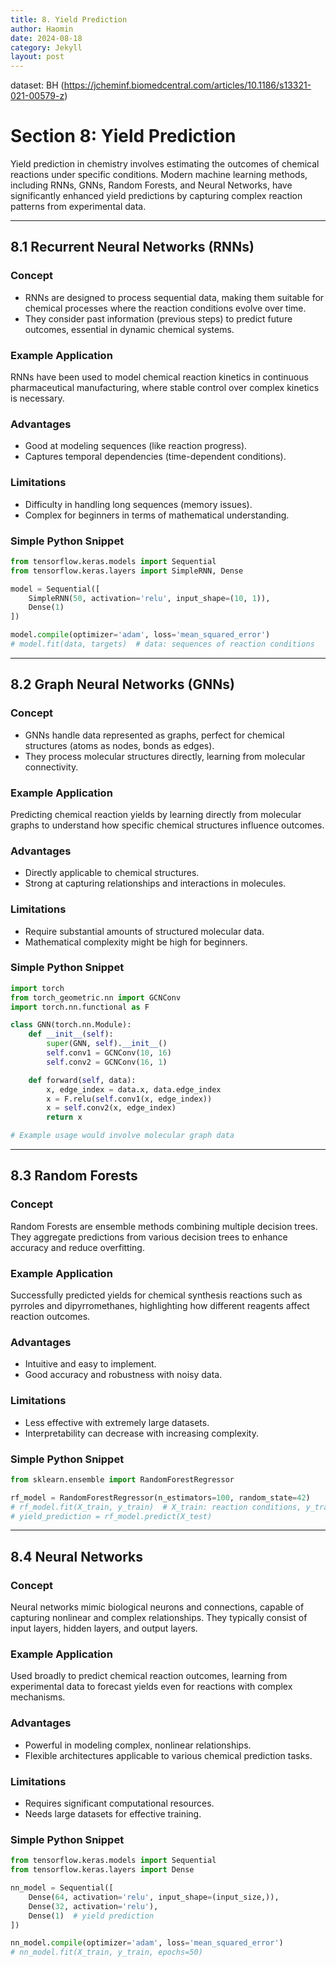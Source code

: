 ```yaml
---
title: 8. Yield Prediction
author: Haomin
date: 2024-08-18
category: Jekyll
layout: post
---
```

dataset: BH (https://jcheminf.biomedcentral.com/articles/10.1186/s13321-021-00579-z)

# Section 8: Yield Prediction

Yield prediction in chemistry involves estimating the outcomes of chemical reactions under specific conditions. Modern machine learning methods, including RNNs, GNNs, Random Forests, and Neural Networks, have significantly enhanced yield predictions by capturing complex reaction patterns from experimental data.

---

## 8.1 Recurrent Neural Networks (RNNs)

### Concept
- RNNs are designed to process sequential data, making them suitable for chemical processes where the reaction conditions evolve over time.  
- They consider past information (previous steps) to predict future outcomes, essential in dynamic chemical systems.

### Example Application
RNNs have been used to model chemical reaction kinetics in continuous pharmaceutical manufacturing, where stable control over complex kinetics is necessary.

### Advantages
- Good at modeling sequences (like reaction progress).  
- Captures temporal dependencies (time-dependent conditions).

### Limitations
- Difficulty in handling long sequences (memory issues).  
- Complex for beginners in terms of mathematical understanding.

### Simple Python Snippet
```python
from tensorflow.keras.models import Sequential
from tensorflow.keras.layers import SimpleRNN, Dense

model = Sequential([
    SimpleRNN(50, activation='relu', input_shape=(10, 1)),
    Dense(1)
])

model.compile(optimizer='adam', loss='mean_squared_error')
# model.fit(data, targets)  # data: sequences of reaction conditions
```

---

## 8.2 Graph Neural Networks (GNNs)

### Concept
- GNNs handle data represented as graphs, perfect for chemical structures (atoms as nodes, bonds as edges).  
- They process molecular structures directly, learning from molecular connectivity.

### Example Application
Predicting chemical reaction yields by learning directly from molecular graphs to understand how specific chemical structures influence outcomes.

### Advantages
- Directly applicable to chemical structures.  
- Strong at capturing relationships and interactions in molecules.

### Limitations
- Require substantial amounts of structured molecular data.  
- Mathematical complexity might be high for beginners.

### Simple Python Snippet
```python
import torch
from torch_geometric.nn import GCNConv
import torch.nn.functional as F

class GNN(torch.nn.Module):
    def __init__(self):
        super(GNN, self).__init__()
        self.conv1 = GCNConv(10, 16)
        self.conv2 = GCNConv(16, 1)

    def forward(self, data):
        x, edge_index = data.x, data.edge_index
        x = F.relu(self.conv1(x, edge_index))
        x = self.conv2(x, edge_index)
        return x

# Example usage would involve molecular graph data
```

---

## 8.3 Random Forests

### Concept
Random Forests are ensemble methods combining multiple decision trees. They aggregate predictions from various decision trees to enhance accuracy and reduce overfitting.

### Example Application
Successfully predicted yields for chemical synthesis reactions such as pyrroles and dipyrromethanes, highlighting how different reagents affect reaction outcomes.

### Advantages
- Intuitive and easy to implement.  
- Good accuracy and robustness with noisy data.

### Limitations
- Less effective with extremely large datasets.  
- Interpretability can decrease with increasing complexity.

### Simple Python Snippet
```python
from sklearn.ensemble import RandomForestRegressor

rf_model = RandomForestRegressor(n_estimators=100, random_state=42)
# rf_model.fit(X_train, y_train)  # X_train: reaction conditions, y_train: reaction yields
# yield_prediction = rf_model.predict(X_test)
```

---

## 8.4 Neural Networks

### Concept
Neural networks mimic biological neurons and connections, capable of capturing nonlinear and complex relationships. They typically consist of input layers, hidden layers, and output layers.

### Example Application
Used broadly to predict chemical reaction outcomes, learning from experimental data to forecast yields even for reactions with complex mechanisms.

### Advantages
- Powerful in modeling complex, nonlinear relationships.  
- Flexible architectures applicable to various chemical prediction tasks.

### Limitations
- Requires significant computational resources.  
- Needs large datasets for effective training.

### Simple Python Snippet
```python
from tensorflow.keras.models import Sequential
from tensorflow.keras.layers import Dense

nn_model = Sequential([
    Dense(64, activation='relu', input_shape=(input_size,)),
    Dense(32, activation='relu'),
    Dense(1)  # yield prediction
])

nn_model.compile(optimizer='adam', loss='mean_squared_error')
# nn_model.fit(X_train, y_train, epochs=50)
```

